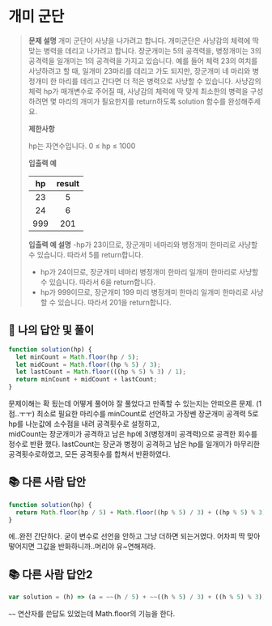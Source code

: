 # 개미 군단

> **문제 설명**
> 개미 군단이 사냥을 나가려고 합니다. 개미군단은 사냥감의 체력에 딱 맞는 병력을 데리고 나가려고 합니다. 장군개미는 5의 공격력을, 병정개미는 3의 공격력을 일개미는 1의 공격력을 가지고 있습니다. 예를 들어 체력 23의 여치를 사냥하려고 할 때, 일개미 23마리를 데리고 가도 되지만, 장군개미 네 마리와 병정개미 한 마리를 데리고 간다면 더 적은 병력으로 사냥할 수 있습니다. 사냥감의 체력 hp가 매개변수로 주어질 때, 사냥감의 체력에 딱 맞게 최소한의 병력을 구성하려면 몇 마리의 개미가 필요한지를 return하도록 solution 함수를 완성해주세요.
>
> **제한사항**
>
> hp는 자연수입니다.
> 0 ≤ hp ≤ 1000
>
> **입출력 예**
>
> | hp  | result |
> | :-: | :----: |
> | 23  |   5    |
> | 24  |   6    |
> | 999 |  201   |
>
> **입출력 예 설명**
> -hp가 23이므로, 장군개미 네마리와 병정개미 한마리로 사냥할 수 있습니다. 따라서 5를 return합니다.
>
> - hp가 24이므로, 장군개미 네마리 병정개미 한마리 일개미 한마리로 사냥할 수 있습니다. 따라서 6을 return합니다.
> - hp가 999이므로, 장군개미 199 마리 병정개미 한마리 일개미 한마리로 사냥할 수 있습니다. 따라서 201을 return합니다.

## 💭 나의 답안 및 풀이

```js
function solution(hp) {
  let minCount = Math.floor(hp / 5);
  let midCount = Math.floor((hp % 5) / 3);
  let lastCount = Math.floor(((hp % 5) % 3) / 1);
  return minCount + midCount + lastCount;
}
```

문제이해는 확 됬는데 어떻게 풀어야 잘 풀었다고 만족할 수 있는지는 안떠오른 문제. (1점..ㅜㅜ)
최소로 필요한 마리수를 minCount로 선언하고 가장쎈 장군개미 공격력 5로 hp를 나눈값에 소수점을 내려 공격횟수로 설정하고,  
midCount는 장군개미가 공격하고 남은 hp에 3(병정개미 공격력)으로 공격한 회수를 정수로 반환 했다.
lastCount는 장군과 병정이 공격하고 남은 hp를 일개미가 마무리한 공격횟수로하였고, 모든 공격횟수를 합쳐서 반환하였다.

## 📚 다른 사람 답안

```js
function solution(hp) {
  return Math.floor(hp / 5) + Math.floor((hp % 5) / 3) + ((hp % 5) % 3);
}
```

에..완전 간단하다. 굳이 변수로 선언을 안하고 그냥 더하면 되는거였다.
어차피 딱 맞아 떻어지면 그값을 반화하니까..머리야 유~연해져라.

## 📚 다른 사람 답안2

```js
var solution = (h) => (a = ~~(h / 5) + ~~((h % 5) / 3) + ((h % 5) % 3));
```

`~~` 연산자를 쓴답도 있었는데 Math.floor의 기능을 한다.

